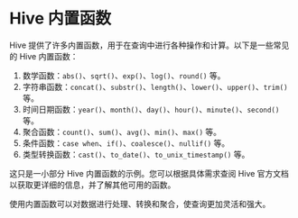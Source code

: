 # Hive 内置函数

Hive 提供了许多内置函数，用于在查询中进行各种操作和计算。以下是一些常见的 Hive 内置函数：

1. 数学函数：`abs()`、`sqrt()`、`exp()`、`log()`、`round()` 等。
2. 字符串函数：`concat()`、`substr()`、`length()`、`lower()`、`upper()`、`trim()` 等。
3. 时间日期函数：`year()`、`month()`、`day()`、`hour()`、`minute()`、`second()` 等。
4. 聚合函数：`count()`、`sum()`、`avg()`、`min()`、`max()` 等。
5. 条件函数：`case when`、`if()`、`coalesce()`、`nullif()` 等。
6. 类型转换函数：`cast()`、`to_date()`、`to_unix_timestamp()` 等。

这只是一小部分 Hive 内置函数的示例。您可以根据具体需求查阅 Hive 官方文档以获取更详细的信息，并了解其他可用的函数。

使用内置函数可以对数据进行处理、转换和聚合，使查询更加灵活和强大。
